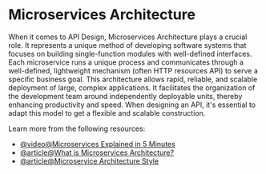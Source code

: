 # Microservices Architecture

When it comes to API Design, Microservices Architecture plays a crucial role. It represents a unique method of developing software systems that focuses on building single-function modules with well-defined interfaces. Each microservice runs a unique process and communicates through a well-defined, lightweight mechanism (often HTTP resources API) to serve a specific business goal. This architecture allows rapid, reliable, and scalable deployment of large, complex applications. It facilitates the organization of the development team around independently deployable units, thereby enhancing productivity and speed. When designing an API, it's essential to adapt this model to get a flexible and scalable construction.

Learn more from the following resources:

- [@video@Microservices Explained in 5 Minutes](https://www.youtube.com/watch?v=lL_j7ilk7rc)
- [@article@What is Microservices Architecture?](https://cloud.google.com/learn/what-is-microservices-architecture)
- [@article@Microservice Architecture Style](https://learn.microsoft.com/en-us/azure/architecture/guide/architecture-styles/microservices)
